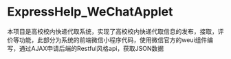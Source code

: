 # ExpressHelp_WeChatApplet
本项目是高校校内快递代取系统，实现了高校校内快递代取信息的发布，接取，评价等功能，此部分为系统的前端微信小程序代码，使用微信官方的weui组件编写，通过AJAX申请后端的Restful风格api，获取JSON数据
